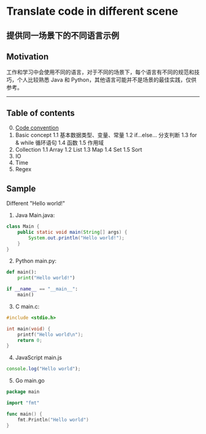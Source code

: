 # Translate code in different scene
提供同一场景下的不同语言示例
---

## Motivation
工作和学习中会使用不同的语言，对于不同的场景下，每个语言有不同的规范和技巧，个人比较熟悉 Java 和 Python，其他语言可能并不是场景的最佳实践，仅供参考。

---

## Table of contents
0. [Code convention](https://github.com/Koril33/TransCode/tree/main/CodeConvention) 
1. Basic concept
    1.1 基本数据类型、变量、常量
    1.2 if...else... 分支判断
    1.3 for & while 循环语句
    1.4 函数
    1.5 作用域
2. Collection
    1.1 Array
    1.2 List
    1.3 Map
    1.4 Set
    1.5 Sort
3. IO
4. Time
5. Regex

## Sample
Different "Hello world!"
1. Java
Main.java:
```Java
class Main {
    public static void main(String[] args) {
        System.out.println("Hello world!");
    }
}
```

2. Python
main.py:
```Python
def main():
    print("Hello world!")

if __name__ == "__main__":
    main() 
```

3. C
main.c:
```C
#include <stdio.h>

int main(void) {
    printf("Hello world\n");
    return 0;
}
```

4. JavaScript
main.js
```JavaScript
console.log("Hello world");
```

5. Go
main.go
```Go
package main

import "fmt"

func main() {
    fmt.Println("Hello world")
}
```
